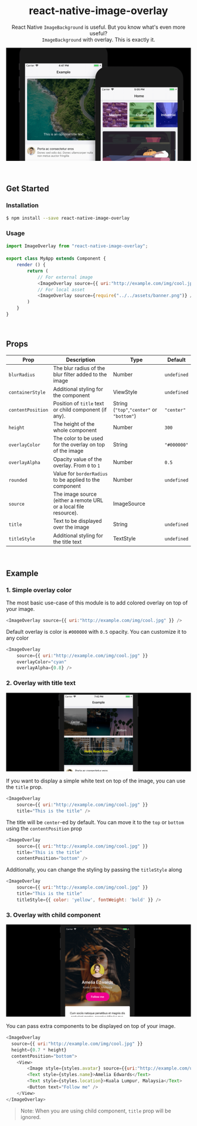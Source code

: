 <h1 align="center">
    react-native-image-overlay
</h1>
<p align="center">React Native <code>ImageBackground</code> is useful. But you know what's even more useful?<br />
<code>ImageBackground</code> with overlay. This is exactly it.</p>

![Header image](image/header.png)

<br />

## Get Started

### Installation
```bash
$ npm install --save react-native-image-overlay
```

### Usage
```javascript
import ImageOverlay from "react-native-image-overlay";

export class MyApp extends Component {
    render () {
        return (
            // For external image
            <ImageOverlay source={{ uri:"http://example.com/img/cool.jpg" }} />
            // For local asset
            <ImageOverlay source={require("../../assets/banner.png")} />
        )
    }
}
```

<br />

## Props

| Prop              | Description                                                                                | Type                | Default     |
| ----------------- | ------------------------------------------------------------------------------------------ | ------------------- | ----------- |
| `blurRadius`      | The blur radius of the blur filter added to the image                                      | Number              | `undefined` |
| `containerStyle`  | Additional styling for the component                                                       | ViewStyle               | `undefined` |
| `contentPosition` | Position of `title` text or child component (if any). | String (`"top"`,`"center"` or `"bottom"`)              | `"center"`  |
| `height`          | The height of the whole component                                                          | Number              | `300`       |
| `overlayColor`    | The color to be used for the overlay on top of the image                                   | String              | `"#000000"` |
| `overlayAlpha`    | Opacity value of the overlay. From `0` to `1`                                              | Number              | `0.5`       |
| `rounded`         | Value for `borderRadius` to be applied to the component                                    | Number              | `undefined` |
| `source`          | The image source (either a remote URL or a local file resource).                           | ImageSource |             |
| `title`           | Text to be displayed over the image                                                        | String              | `undefined` |
| `titleStyle`      | Additional styling for the title text                                                      | TextStyle               | `undefined` |

<br />

## Example

### 1. Simple overlay color

The most basic use-case of this module is to add colored overlay on top of your image.
```javascript
<ImageOverlay source={{ uri:"http://example.com/img/cool.jpg" }} />
```
Default overlay is color is `#000000` with `0.5` opacity. You can customize it to any color
```javascript
<ImageOverlay
    source={{ uri:"http://example.com/img/cool.jpg" }}
    overlayColor="cyan"
    overlayAlpha={0.8} />
```
### 2. Overlay with title text

![Title text image](image/titledemo.png)

If you want to display a simple white text on top of the image, you can use the `title` prop.
```javascript
<ImageOverlay
    source={{ uri:"http://example.com/img/cool.jpg" }}
    title="This is the title" />
```
The title will be `center`-ed by default. You can move it to the `top` or `bottom` using the `contentPosition` prop
```javascript
<ImageOverlay
    source={{ uri:"http://example.com/img/cool.jpg" }}
    title="This is the title"
    contentPosition="bottom" />
```

Additionally, you can change the styling by passing the `titleStyle` along
```javascript
<ImageOverlay
    source={{ uri:"http://example.com/img/cool.jpg" }}
    title="This is the title"
    titleStyle={{ color: 'yellow', fontWeight: 'bold' }} />
```

### 3. Overlay with child component

![Child component image](image/customdemo.png)

You can pass extra components to be displayed on top of your image.
```javascript
<ImageOverlay
  source={{ uri:"http://example.com/img/cool.jpg" }}
  height={0.7 * height} 
  contentPosition="bottom">
    <View>
        <Image style={styles.avatar} source={{uri:"http://example.com/user/avatar.png"}} />
        <Text style={styles.name}>Amelia Edwards</Text>
        <Text style={styles.location}>Kuala Lumpur, Malaysia</Text>
        <Button text="Follow me" />
    </View>
</ImageOverlay>
```
> Note: When you are using child component, `title` prop will be ignored.
